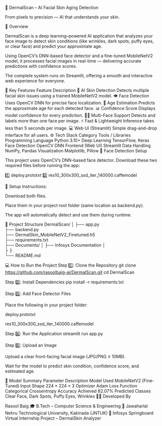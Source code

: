 🧠 DermalScan – AI Facial Skin Aging Detection

From pixels to precision — AI that understands your skin.

🌟 Overview

DermalScan is a deep learning–powered AI application that analyzes your face image to detect skin conditions (like wrinkles, dark spots, puffy eyes, or clear face) and predict your approximate age.

Using OpenCV’s DNN-based face detector and a fine-tuned MobileNetV2 model, it processes facial images in real-time — delivering accurate predictions with confidence scores.

The complete system runs on Streamlit, offering a smooth and interactive web experience for everyone.

🚀 Key Features
Feature	Description
🧠 AI Skin Detection	Detects multiple facial skin issues using a trained MobileNetV2 model.
👁️ Face Detection	Uses OpenCV DNN for precise face localization.
🎂 Age Estimation	Predicts the approximate age for each detected face.
📊 Confidence Score	Displays model confidence for every prediction.
🧍‍♀️ Multi-Face Support	Detects and labels more than one face per image.
⚡ Fast & Lightweight	Inference takes less than 5 seconds per image.
💻 Web UI (Streamlit)	Simple drag-and-drop interface for all users.
⚙️ Tech Stack
Category	Tools / Libraries
Programming Language	Python 3.10+
Deep Learning	TensorFlow, Keras
Face Detection	OpenCV DNN
Frontend (Web UI)	Streamlit
Data Handling	NumPy, Pandas
Visualization	Matplotlib, Pillow
🧩 Face Detection Setup

This project uses OpenCV’s DNN-based face detector.
Download these two required files before running the app:

1️⃣ deploy.prototxt
2️⃣ res10_300x300_ssd_iter_140000.caffemodel

📁 Setup Instructions:

Download both files.

Place them in your project root folder (same location as backend.py).

The app will automatically detect and use them during runtime.

📁 Project Structure
DermalScan/
│
├── app.py                       
├── backend.py                   
├── DermalSkin_MobileNetV2_Finetuned.h5  
├── requirements.txt              
├── Documents/
│   ├── Infosys Documentation
│   
├
├                 
└── README.md                    

💻 How to Run the Project
Step 1️⃣: Clone the Repository
git clone https://github.com/rasoolbaig-ai/DermalScan.git
cd DermalScan

Step 2️⃣: Install Dependencies
pip install -r requirements.txt

Step 3️⃣: Add Face Detector Files

Place the following in your project folder:

deploy.prototxt

res10_300x300_ssd_iter_140000.caffemodel

Step 4️⃣: Run the Application
streamlit run app.py

Step 5️⃣: Upload an Image

Upload a clear front-facing facial image (JPG/PNG ≤ 10MB).

Wait for the model to predict skin condition, confidence score, and estimated age.

🧠 Model Summary
Parameter	Description
Model Used	MobileNetV2 (Fine-Tuned)
Input Shape	224 × 224 × 3
Optimizer	Adam
Loss Function	Categorical Crossentropy
Accuracy Achieved	82.07%
Predicted Classes	Clear Face, Dark Spots, Puffy Eyes, Wrinkles
👨‍💻 Developed By

Rasool Baig
🎓 B.Tech – Computer Science & Engineering
🏫 Jawaharlal Nehru Technological University, Kakinada (JNTUK)
🤝 Infosys Springboard Virtual Internship Project – DermalSkin Analyzer
